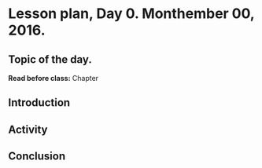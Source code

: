 # Lesson plan, Day 0. Monthember 00, 2016.
## Topic of the day.

**Read before class:**  Chapter 

## Introduction

## Activity

## Conclusion
